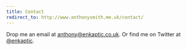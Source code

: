 ```yaml
---
title: Contact
redirect_to: http://www.anthonysmith.me.uk/contact/
---
```

Drop me an email at [anthony@enkaptic.co.uk](mailto:anthony@enkaptic.co.uk). Or find me on Twitter at [@enkaptic](https://twitter.com/enkaptic).
